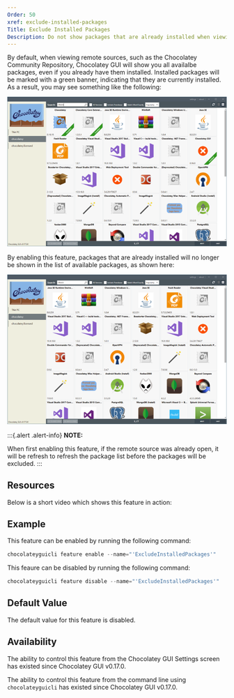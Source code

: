```yaml
---
Order: 50
xref: exclude-installed-packages
Title: Exclude Installed Packages
Description: Do not show packages that are already installed when viewing sources.
---
```


By default, when viewing remote sources, such as the Chocolatey Community Repository, Chocolatey GUI will show you all
availalbe packages, even if you already have them installed.  Installed packages will be marked with a green banner,
indicating that they are currently installed.  As a result, you may see something like the following:

![Exclude Installed Packages Disabled](/assets/images/chocolatey-gui/feature_exclude_installed_packages_disabled.png "Exclude Installed Packages Disabled")

By enabling this feature, packages that are already installed will no longer be shown in the list of available packages,
as shown here:

![Exclude Installed Packages Enabled](/assets/images/chocolatey-gui/feature_exclude_installed_packages_enabled.png "Exclude Installed Packages Enabled")

:::{.alert .alert-info}
**NOTE:**

When first enabling this feature, if the remote source was already open, it will be refresh to refresh the package list
before the packages will be excluded.
:::

## Resources

Below is a short video which shows this feature in action:

## Example

This feature can be enabled by running the following command:

```powershell
chocolateyguicli feature enable --name="'ExcludeInstalledPackages'"
```

This feaure can be disabled by running the following command:

```powershell
chocolateyguicli feature disable --name="'ExcludeInstalledPackages'"
```

## Default Value

The default value for this feature is disabled.

## Availability

The ability to control this feature from the Chocolatey GUI Settings screen has existed since Chocolatey GUI v0.17.0.

The ability to control this feature from the command line using `chocolateyguicli` has existed since Chocolatey GUI
v0.17.0.
